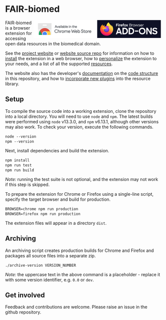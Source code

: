 # FAIR-biomed


<a href="https://addons.mozilla.org/en-GB/firefox/addon/fair-biomed/"><img align="right" src="docs/firefox_addons.png" width="206"></a>

<a href="https://chrome.google.com/webstore/detail/fair-biomed/kaacnnmpcdbebmkbcddpckgpgphhcdhn"><img align="right" src="docs/ChromeWebStore_Badge_v2_206x58.png" width="206"></a>

FAIR-biomed is a browser extension for accessing open data resources in the biomedical domain. 

See the [project website](https://fair-biomed.github.io/intro/) or [website source repo](https://github.com/FAIR-biomed/fair-biomed.github.io) for information on how to [install](https://fair-biomed.github.io/install/) the extension in a web browser, how to [personalize](https://fair-biomed.github.io/personalization/) the extension to your needs, and a list of all the supported [resources](https://fair-biomed.github.io/resources/).

The website also has the developer's [documentation](https://fair-biomed.github.io/documentation/) on the [code structure](https://fair-biomed.github.io/core/) in this repository, and how to [incorporate new plugins](https://fair-biomed.github.io/plugins/) into the resource library. 


## Setup

To compile the source code into a working extension, clone the repository into a local directory. You will need to use `node` and `npm`. The latest builds were performed using `node` v13.3.0, and `npm` v6.13.1, although other versions may also work. To check your version, execute the following commands.

```
node --version
npm --version
``` 

Next, install dependencies and build the extension.

```
npm install
npm run test
npm run build
```

*Note:* running the test suite is not optional, and the extension may not work if this step is skipped.

To prepare the extension for Chrome or Firefox using a single-line script, specify the target browser and build for production.

```
BROWSER=chrome npm run production
BROWSER=firefox npm run production
```

The extension files will appear in a directory `dist`.


## Archiving

An archiving script creates production builds for Chrome and Firefox and packages all source files into a separate zip. 

```
./archive-version VERSION_NUMBER
```

*Note:* the uppercase text in the above command is a placeholder - replace it with some version identifier, e.g. `0.0` or `dev`. 



## Get involved

Feedback and contributions are welcome. Please raise an issue in the github repository.

